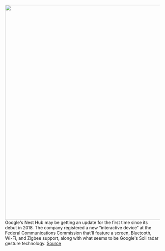 <img src='https://cdn.vox-cdn.com/thumbor/j1ZbPXNxqawL2GygqYwRM6x94D8=/0x0:2040x1360/1200x800/filters:focal(857x517:1183x843)/cdn.vox-cdn.com/uploads/chorus_image/image/68617669/dseifert_181018_3039_1286.0.jpg' width='700px' /><br/>
Google's Nest Hub may be getting an update for the first time since its debut in 2018. The company registered a new “interactive device” at the Federal Communications Commission that'll feature a screen, Bluetooth, Wi-Fi, and Zigbee support, along with what seems to be Google's Soli radar gesture technology.
<a href='https://www.theverge.com/2021/1/4/22213539/google-nest-hub-update-fcc-filing-soli-motion-sense-gestures'> Source <a/>